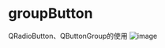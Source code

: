 # groupButton
QRadioButton、QButtonGroup的使用
![image](https://github.com/phoerain/groupButton/assets/77187634/6f649abe-53d5-4ba5-b0b3-1eaf9e2097ca)

